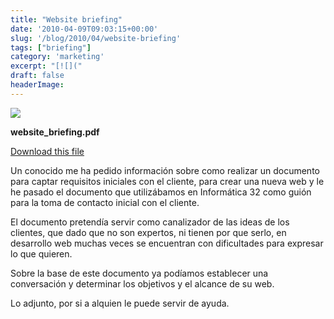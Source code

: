 ```yaml
---
title: "Website briefing"
date: '2010-04-09T09:03:15+00:00'
slug: '/blog/2010/04/website-briefing'
tags: ["briefing"]
category: 'marketing'
excerpt: "[![]("
draft: false
headerImage:
---
```

[![](http://static1.squarespace.com/static/5303797ae4b0c6ad9e43f072/5303ce80e4b0400995a883d6/5303cf33e4b0400995a88aed/1392758579164/pdf.png)](http://static.squarespace.com/static/5303797ae4b0c6ad9e43f072/5303ce80e4b0400995a883d6/5303cf32e4b0400995a88aea/1392758578962/website-briefing?format=original)

**website\_briefing.pdf**

[Download this file](http://posterous.com/getfile/files.posterous.com/jorgegorka/dIcz9CveJRKXFpYxWFwkQswj7pbwDtNHMHHmfRDvxWxZykMsAF0mgsAnIA4a/website_briefing.pdf)

Un conocido me ha pedido información sobre como realizar un documento para captar requisitos iniciales con el cliente, para crear una nueva web y le he pasado el documento que utilizábamos en Informática 32 como guión para la toma de contacto inicial con el cliente.

El documento pretendía servir como canalizador de las ideas de los clientes, que dado que no son expertos, ni tienen por que serlo, en desarrollo web muchas veces se encuentran con dificultades para expresar lo que quieren.

Sobre la base de este documento ya podíamos establecer una conversación y determinar los objetivos y el alcance de su web.

Lo adjunto, por si a alquien le puede servir de ayuda.
